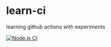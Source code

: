 # learn-ci
learning github actions with experiments

[![Node.js CI](https://github.com/wayneparrott/learn-ci/actions/workflows/build-and-test.yml/badge.svg)](https://github.com/wayneparrott/learn-ci/actions/workflows/build-and-test.yml)
